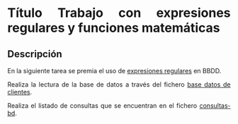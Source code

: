 <div align="justify">

# Título Trabajo con expresiones regulares y funciones matemáticas

## Descripción

En la siguiente tarea se premia el uso de [expresiones regulares](../../sqlite/21_regexp.md) en BBDD.

Realiza la lectura de la base de datos a través del fichero [base datos de clientes](files/base-datos-clientes.sql.sql).

Realiza el listado de consultas que se encuentran en el fichero [consultas-bd](files/consultas-bbdd.sql).

</div>